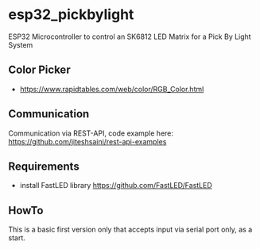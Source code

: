 # esp32_pickbylight
ESP32 Microcontroller to control an SK6812 LED Matrix for a Pick By Light System

## Color Picker
- https://www.rapidtables.com/web/color/RGB_Color.html

## Communication
Communication via REST-API, code example here: https://github.com/jiteshsaini/rest-api-examples

## Requirements

- install FastLED library https://github.com/FastLED/FastLED

## HowTo

This is a basic first version only that accepts input via serial port only, as a start.

